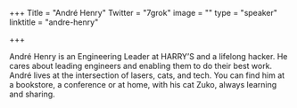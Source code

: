 +++
Title = "André Henry"
Twitter = "7grok"
image = ""
type = "speaker"
linktitle = "andre-henry"

+++

André Henry is an Engineering Leader at HARRY’S and a lifelong hacker. He cares about leading engineers and enabling them to do their best work. André lives at the intersection of lasers, cats, and tech. You can find him at a bookstore, a conference or at home, with his cat Zuko, always learning and sharing.
